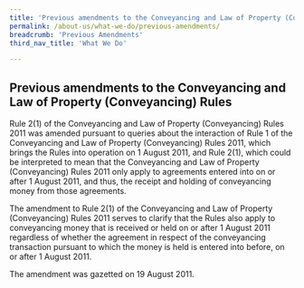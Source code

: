 ```yaml
---
title: 'Previous amendments to the Conveyancing and Law of Property (Conveyancing) Rules'
permalink: /about-us/what-we-do/previous-amendments/
breadcrumb: 'Previous Amendments'
third_nav_title: 'What We Do'

---
```



Previous amendments to the Conveyancing and Law of Property (Conveyancing) Rules
---

Rule 2(1) of the Conveyancing and Law of Property (Conveyancing) Rules 2011 was amended pursuant to queries about the interaction of Rule 1 of the Conveyancing and Law of Property (Conveyancing) Rules 2011, which brings the Rules into operation on 1 August 2011, and Rule 2(1), which could be interpreted to mean that the Conveyancing and Law of Property (Conveyancing) Rules 2011 only apply to agreements entered into on or after 1 August 2011, and thus, the receipt and holding of conveyancing money from those agreements.

The amendment to Rule 2(1) of the Conveyancing and Law of Property (Conveyancing) Rules 2011 serves to clarify that the Rules also apply to conveyancing money that is received or held on or after 1 August 2011 regardless of whether the agreement in respect of the conveyancing transaction pursuant to which the money is held is entered into before, on or after 1 August 2011.

The amendment was gazetted on 19 August 2011.

